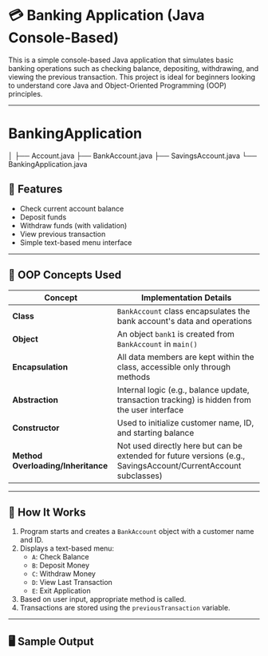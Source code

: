 # 💳 Banking Application (Java Console-Based)

This is a simple console-based Java application that simulates basic banking operations such as checking balance, depositing, withdrawing, and viewing the previous transaction. This project is ideal for beginners looking to understand core Java and Object-Oriented Programming (OOP) principles.

---
# BankingApplication
   │
   ├── Account.java
   ├── BankAccount.java
   ├── SavingsAccount.java
   └── BankingApplication.java

## 🔧 Features

- Check current account balance
- Deposit funds
- Withdraw funds (with validation)
- View previous transaction
- Simple text-based menu interface

---

## 📌 OOP Concepts Used

| Concept           | Implementation Details |
|------------------|-------------------------|
| **Class**        | `BankAccount` class encapsulates the bank account's data and operations |
| **Object**       | An object `bank1` is created from `BankAccount` in `main()` |
| **Encapsulation**| All data members are kept within the class, accessible only through methods |
| **Abstraction**  | Internal logic (e.g., balance update, transaction tracking) is hidden from the user interface |
| **Constructor**  | Used to initialize customer name, ID, and starting balance |
| **Method Overloading/Inheritance** | Not used directly here but can be extended for future versions (e.g., SavingsAccount/CurrentAccount subclasses) |

---

## 🧠 How It Works

1. Program starts and creates a `BankAccount` object with a customer name and ID.
2. Displays a text-based menu:
    - `A`: Check Balance
    - `B`: Deposit Money
    - `C`: Withdraw Money
    - `D`: View Last Transaction
    - `E`: Exit Application
3. Based on user input, appropriate method is called.
4. Transactions are stored using the `previousTransaction` variable.

---

## 🖥️ Sample Output

